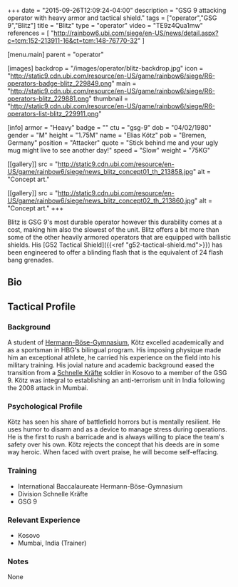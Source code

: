 +++
date = "2015-09-26T12:09:24-04:00"
description = "GSG 9 attacking operator with heavy armor and tactical shield."
tags = ["operator","GSG 9","Blitz"]
title = "Blitz"
type = "operator"
video = "TE9z4Qua1mw"
references = [
  "http://rainbow6.ubi.com/siege/en-US/news/detail.aspx?c=tcm:152-213911-16&ct=tcm:148-76770-32"
]

[menu.main]
  parent = "operator"

[images]
  backdrop = "/images/operator/blitz-backdrop.jpg"
  icon = "http://static9.cdn.ubi.com/resource/en-US/game/rainbow6/siege/R6-operators-badge-blitz_229849.png"
  main = "http://static9.cdn.ubi.com/resource/en-US/game/rainbow6/siege/R6-operators-blitz_229881.png"
  thumbnail = "http://static9.cdn.ubi.com/resource/en-US/game/rainbow6/siege/R6-operators-list-blitz_229911.png"

[info]
  armor = "Heavy"
  badge = ""
  ctu = "gsg-9"
  dob = "04/02/1980"
  gender = "M"
  height = "1.75M"
  name = "Elias Kötz"
  pob = "Bremen, Germany"
  position = "Attacker"
  quote = "Stick behind me and your ugly mug might live to see another day!"
  speed = "Slow"
  weight = "75KG"

[[gallery]]
  src = "http://static9.cdn.ubi.com/resource/en-US/game/rainbow6/siege/news_blitz_concept01_th_213858.jpg"
  alt = "Concept art."

[[gallery]]
  src = "http://static9.cdn.ubi.com/resource/en-US/game/rainbow6/siege/news_blitz_concept02_th_213860.jpg"
  alt = "Concept art."
+++

Blitz is GSG 9's most durable operator however this durability comes at a cost, making him also the slowest of the unit. Blitz offers a bit more than some of the other heavily armored operators that are equipped with ballistic shields. His [G52 Tactical Shield]({{<ref "g52-tactical-shield.md">}}) has been engineered to offer a blinding flash that is the equivalent of 24 flash bang grenades.<!--more-->

## Bio

## Tactical Profile

### Background

A student of [Hermann-Böse-Gymnasium](http://www.hbg.schule.bremen.de/), Kötz excelled academically
and as a sportsman in HBG's bilingual program. His imposing physique made him an exceptional athlete,
he carried his experience on the field into his military training. His jovial nature and academic
background eased the transition from a [Schnelle Kräfte](http://www.deutschesheer.de/portal/a/heer/!ut/p/c4/04_SB8K8xLLM9MSSzPy8xBz9CP3I5EyrpHK9jNTUIr2UzNS84pLiEr2U4mz9gmxHRQC5SF74/) soldier in Kosovo to a member of the GSG 9. Kötz was integral to establishing an anti-terrorism unit in India following the 2008 attack in Mumbai.

### Psychological Profile

Kötz has seen his share of battlefield horrors but is mentally resilient. He uses humor to disarm and
as a device to manage stress during operations. He is the first to rush a barricade and is always willing
to place the team's safety over his own. Kötz rejects the concept that his deeds are in some way heroic.
When faced with overt praise, he will become self-effacing.

### Training

* International Baccalaureate Hermann-Böse-Gymnasium
* Division Schnelle Kräfte
* GSG 9

### Relevant Experience

* Kosovo
* Mumbai, India (Trainer)

### Notes

None
